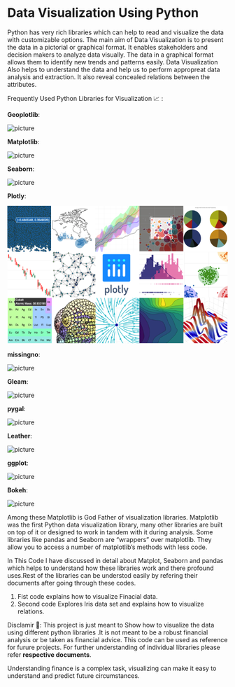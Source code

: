 #  Data Visualization Using Python

Python has very rich libraries which can help to read and visualize the data with customizable options.
The main aim of Data Visualization is to present the data in a pictorial or graphical format. It enables stakeholders and decision makers to analyze data visually. The data in a graphical format allows them to identify new trends and patterns easily.
Data Visualization Also helps to understand the data and help us to perform appropreat data analysis and extraction. It also reveal concealed relations between the attributes.

Frequently Used Python Libraries for Visualization :chart_with_upwards_trend: :

**Geoplotlib**:










![picture](https://pbs.twimg.com/media/C3HDC9eWIAUTrYE.jpg)


**Matplotlib**:










![picture](https://www.freecodecamp.org/news/content/images/size/w2000/2020/05/bank_data.png)


**Seaborn**:










![picture](https://miro.medium.com/max/2060/1*3VgCwcZraA0u5hMHpRhJcw.png)


**Plotly**:










   ![picture](https://raw.githubusercontent.com/cldougl/plot_images/add_r_img/plotly_2017.png)


**missingno**:










![picture](https://www.residentmar.io/static/post_assets/missingno/missingno_matrix.png)


**Gleam**:










![picture](https://challengepost-s3-challengepost.netdna-ssl.com/photos/production/software_photos/000/119/102/datas/original.png)


**pygal**:










![picture](https://i.stack.imgur.com/LmdJs.png)


**Leather**:










![picture](https://images.ctfassets.net/fi0zmnwlsnja/43Z5HPVmIApn9x8xVhw3Dw/2ae8c3b511e8ff0f9cb9ae2db8172de6/viz-libraries-10.png)


**ggplot**:










![picture](https://images.ctfassets.net/fi0zmnwlsnja/1FN0OM2Vd9VhcfTDx2Szzi/3bfd64ded32bc0261b8a344f9a363f3e/viz-libraries-03.png)


**Bokeh**:










![picture](https://images.ctfassets.net/fi0zmnwlsnja/5x8cPdKz0UEToEgeXY5Gyx/0713c8675c323b34fad35d59151bfab6/viz-libraries-04.png)


Among these Matplotlib is God Father of visualization libraries. Matplotlib was the first Python data visualization library, many other libraries are built on top of it or designed to work in tandem with it during analysis. Some libraries like pandas and Seaborn are “wrappers” over matplotlib. They allow you to access a number of matplotlib’s methods with less code.

In This Code I have discussed in detail about Matplot, Seaborn and pandas which helps to understand how these libraries work and there profound uses.Rest of the libraries can be understod easily by refering their documents after going through these codes.
1. Fist code explains how to visualize Finacial data.
2. Second code Explores Iris data set and explains how to visualize relations. 

Disclamir :no_entry_sign:: This project is just meant to Show how to visualize the data using different python libraries .It is not meant to be a robust financial analysis or be taken as financial advice. This code can be used as reference for furure projects. For further understanding of individual libraries please refer **respective documents**.

Understanding finance is a complex task, visualizing can make it easy to understand and predict future circumstances.
